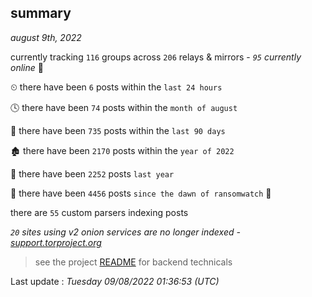 
## summary
_august 9th, 2022_

currently tracking `116` groups across `206` relays & mirrors - _`95` currently online_ 📡

⏲ there have been `6` posts within the `last 24 hours`

🕓 there have been `74` posts within the `month of august`

📅 there have been `735` posts within the `last 90 days`

🏚 there have been `2170` posts within the `year of 2022`

🚀 there have been `2252` posts `last year`

🦕 there have been `4456` posts `since the dawn of ransomwatch` 🐣

there are `55` custom parsers indexing posts

_`20` sites using v2 onion services are no longer indexed - [support.torproject.org](https://support.torproject.org/onionservices/v2-deprecation/)_

> see the project [README](https://github.com/jmousqueton/ransomwatch#readme) for backend technicals



Last update : _Tuesday 09/08/2022 01:36:53 (UTC)_

